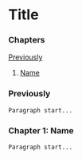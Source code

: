 # Title

### Chapters

[Previously](#previously)  
1. [Name](#chapter-1-name)

### Previously

    Paragraph start...

### Chapter 1: Name

    Paragraph start...
